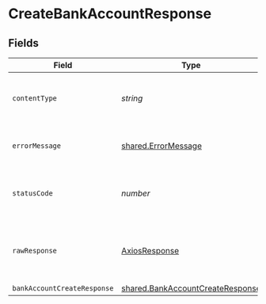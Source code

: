 # CreateBankAccountResponse


## Fields

| Field                                                                                       | Type                                                                                        | Required                                                                                    | Description                                                                                 |
| ------------------------------------------------------------------------------------------- | ------------------------------------------------------------------------------------------- | ------------------------------------------------------------------------------------------- | ------------------------------------------------------------------------------------------- |
| `contentType`                                                                               | *string*                                                                                    | :heavy_check_mark:                                                                          | HTTP response content type for this operation                                               |
| `errorMessage`                                                                              | [shared.ErrorMessage](../../../sdk/models/shared/errormessage.md)                           | :heavy_minus_sign:                                                                          | The request made is not valid.                                                              |
| `statusCode`                                                                                | *number*                                                                                    | :heavy_check_mark:                                                                          | HTTP response status code for this operation                                                |
| `rawResponse`                                                                               | [AxiosResponse](https://axios-http.com/docs/res_schema)                                     | :heavy_check_mark:                                                                          | Raw HTTP response; suitable for custom response parsing                                     |
| `bankAccountCreateResponse`                                                                 | [shared.BankAccountCreateResponse](../../../sdk/models/shared/bankaccountcreateresponse.md) | :heavy_minus_sign:                                                                          | Success                                                                                     |